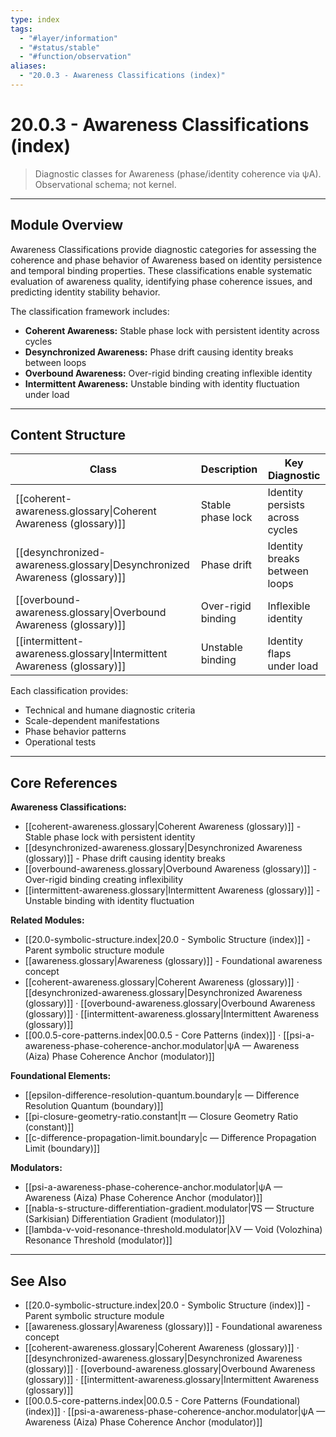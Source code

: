 ```yaml
---
type: index
tags:
  - "#layer/information"
  - "#status/stable"
  - "#function/observation"
aliases:
  - "20.0.3 - Awareness Classifications (index)"
---
```


# 20.0.3 - Awareness Classifications (index)

> Diagnostic classes for Awareness (phase/identity coherence via ψA). Observational schema; not kernel.

---

## Module Overview

Awareness Classifications provide diagnostic categories for assessing the coherence and phase behavior of Awareness based on identity persistence and temporal binding properties. These classifications enable systematic evaluation of awareness quality, identifying phase coherence issues, and predicting identity stability behavior.

The classification framework includes:
- **Coherent Awareness:** Stable phase lock with persistent identity across cycles
- **Desynchronized Awareness:** Phase drift causing identity breaks between loops
- **Overbound Awareness:** Over-rigid binding creating inflexible identity
- **Intermittent Awareness:** Unstable binding with identity fluctuation under load

---

## Content Structure

| Class | Description | Key Diagnostic |
|-------|-------------|----------------|
| [[coherent-awareness.glossary\|Coherent Awareness (glossary)]] | Stable phase lock | Identity persists across cycles |
| [[desynchronized-awareness.glossary\|Desynchronized Awareness (glossary)]] | Phase drift | Identity breaks between loops |
| [[overbound-awareness.glossary\|Overbound Awareness (glossary)]] | Over-rigid binding | Inflexible identity |
| [[intermittent-awareness.glossary\|Intermittent Awareness (glossary)]] | Unstable binding | Identity flaps under load |

Each classification provides:
- Technical and humane diagnostic criteria
- Scale-dependent manifestations
- Phase behavior patterns
- Operational tests

---

## Core References

**Awareness Classifications:**
- [[coherent-awareness.glossary|Coherent Awareness (glossary)]] - Stable phase lock with persistent identity
- [[desynchronized-awareness.glossary|Desynchronized Awareness (glossary)]] - Phase drift causing identity breaks
- [[overbound-awareness.glossary|Overbound Awareness (glossary)]] - Over-rigid binding creating inflexibility
- [[intermittent-awareness.glossary|Intermittent Awareness (glossary)]] - Unstable binding with identity fluctuation

**Related Modules:**
- [[20.0-symbolic-structure.index|20.0 - Symbolic Structure (index)]] - Parent symbolic structure module
- [[awareness.glossary|Awareness (glossary)]] - Foundational awareness concept
- [[coherent-awareness.glossary|Coherent Awareness (glossary)]] · [[desynchronized-awareness.glossary|Desynchronized Awareness (glossary)]] · [[overbound-awareness.glossary|Overbound Awareness (glossary)]] · [[intermittent-awareness.glossary|Intermittent Awareness (glossary)]]
- [[00.0.5-core-patterns.index|00.0.5 - Core Patterns (index)]] · [[psi-a-awareness-phase-coherence-anchor.modulator|ψA — Awareness (Aiza) Phase Coherence Anchor (modulator)]]

**Foundational Elements:**
- [[epsilon-difference-resolution-quantum.boundary|ε — Difference Resolution Quantum (boundary)]]
- [[pi-closure-geometry-ratio.constant|π — Closure Geometry Ratio (constant)]]
- [[c-difference-propagation-limit.boundary|c — Difference Propagation Limit (boundary)]]

**Modulators:**
- [[psi-a-awareness-phase-coherence-anchor.modulator|ψA — Awareness (Aiza) Phase Coherence Anchor (modulator)]]
- [[nabla-s-structure-differentiation-gradient.modulator|∇S — Structure (Sarkisian) Differentiation Gradient (modulator)]]
- [[lambda-v-void-resonance-threshold.modulator|λV — Void (Volozhina) Resonance Threshold (modulator)]]

---

## See Also

- [[20.0-symbolic-structure.index|20.0 - Symbolic Structure (index)]] - Parent symbolic structure module
- [[awareness.glossary|Awareness (glossary)]] - Foundational awareness concept
- [[coherent-awareness.glossary|Coherent Awareness (glossary)]] · [[desynchronized-awareness.glossary|Desynchronized Awareness (glossary)]] · [[overbound-awareness.glossary|Overbound Awareness (glossary)]] · [[intermittent-awareness.glossary|Intermittent Awareness (glossary)]]
- [[00.0.5-core-patterns.index|00.0.5 - Core Patterns (Foundational) (index)]] · [[psi-a-awareness-phase-coherence-anchor.modulator|ψA — Awareness (Aiza) Phase Coherence Anchor (modulator)]]
